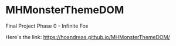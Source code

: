 # MHMonsterThemeDOM
Final Project Phase 0 - Infinite Fox

Here's the link:
https://hoandreas.github.io/MHMonsterThemeDOM/
